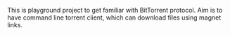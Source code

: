 This is playground project to get familiar with BitTorrent protocol. 
Aim is to have command line torrent client, which can download files using magnet links.
